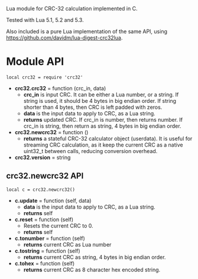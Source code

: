 Lua module for CRC-32 calculation implemented in C. 

Tested with Lua 5.1, 5.2 and 5.3.

Also included is a pure Lua implementation of the same API, using
https://github.com/davidm/lua-digest-crc32lua.


# Module API
`local crc32 = require 'crc32'`

* **crc32.crc32** = function (crc_in, data)
	* **crc_in** is input CRC. It can be either a Lua number, or a string.
	If string is used, it should be 4 bytes in big endian order. 
	If string shorter than 4 bytes, then CRC is left padded with zeros.
	* **data** is the input data to apply to CRC, as a Lua string.
	* **returns** updated CRC. If crc_in is number, then returns number. 
	If crc_in is string, then return as string, 4 bytes in big endian order.
* **crc32.newcrc32** = function ()
	* **returns** a stateful CRC-32 calculator object (userdata). 
	It is useful for streaming CRC calculation, as it keep the current
	CRC as a native uint32_t between calls, reducing conversion overhead. 
* **crc32.version** = string

## crc32.newcrc32 API
`local c = crc32.newcrc32()`

* **c.update** = function (self, data)
	* **data** is the input data to apply to CRC, as a Lua string.
	* **returns** self
* **c.reset** = function (self) 
	* Resets the current CRC to 0. 
	* **returns** self
* **c.tonumber** = function (self)
	* **returns** current CRC as Lua number
* **c.tostring** = function (self)
	* **returns** current CRC as string, 4 bytes in big endian order.
* **c.tohex** = function (self)
	* **returns** current CRC as 8 character hex encoded string.
